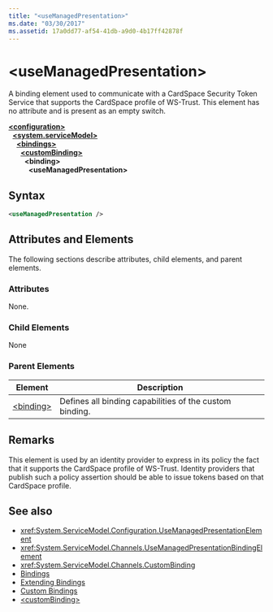 ```yaml
---
title: "<useManagedPresentation>"
ms.date: "03/30/2017"
ms.assetid: 17a0dd77-af54-41db-a9d0-4b17ff42878f
---
```

# \<useManagedPresentation>
A binding element used to communicate with a CardSpace Security Token Service that supports the CardSpace profile of WS-Trust. This element has no attribute and is present as an empty switch.  
  
[**\<configuration>**](../configuration-element.md)\
&nbsp;&nbsp;[**\<system.serviceModel>**](system-servicemodel.md)\
&nbsp;&nbsp;&nbsp;&nbsp;[**\<bindings>**](bindings.md)\
&nbsp;&nbsp;&nbsp;&nbsp;&nbsp;&nbsp;[**\<customBinding>**](custombinding.md)\
&nbsp;&nbsp;&nbsp;&nbsp;&nbsp;&nbsp;&nbsp;&nbsp;**\<binding>**\
&nbsp;&nbsp;&nbsp;&nbsp;&nbsp;&nbsp;&nbsp;&nbsp;&nbsp;&nbsp;**\<useManagedPresentation>**  
  
## Syntax  
  
```xml  
<useManagedPresentation />
```  
  
## Attributes and Elements  
 The following sections describe attributes, child elements, and parent elements.  
  
### Attributes  
 None.  
  
### Child Elements  
 None  
  
### Parent Elements  
  
|Element|Description|  
|-------------|-----------------|  
|[\<binding>](bindings.md)|Defines all binding capabilities of the custom binding.|  
  
## Remarks  
 This element is used by an identity provider to express in its policy the fact that it supports the CardSpace profile of WS-Trust. Identity providers that publish such a policy assertion should be able to issue tokens based on that CardSpace profile.  
  
## See also

- <xref:System.ServiceModel.Configuration.UseManagedPresentationElement>
- <xref:System.ServiceModel.Channels.UseManagedPresentationBindingElement>
- <xref:System.ServiceModel.Channels.CustomBinding>
- [Bindings](../../../wcf/bindings.md)
- [Extending Bindings](../../../wcf/extending/extending-bindings.md)
- [Custom Bindings](../../../wcf/extending/custom-bindings.md)
- [\<customBinding>](custombinding.md)
